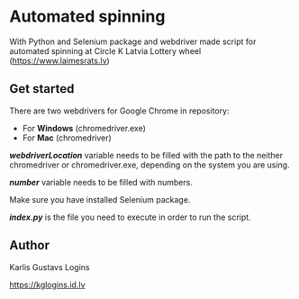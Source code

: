 # Automated spinning

With Python and Selenium package and webdriver made script for automated spinning at Circle K 
Latvia Lottery wheel (https://www.laimesrats.lv)

## Get started

There are two webdrivers for Google Chrome in repository:
* For **Windows** (chromedriver.exe)
* For **Mac** (chromedriver)

_**webdriverLocation**_ variable needs to be filled with the path to the neither chromedriver or 
chromedriver.exe, depending on the system you are using.

_**number**_ variable needs to be filled with numbers.

Make sure you have installed Selenium package.

_**index.py**_ is the file you need to execute in order to run the script.

## Author

Karlis Gustavs Logins

https://kglogins.id.lv





